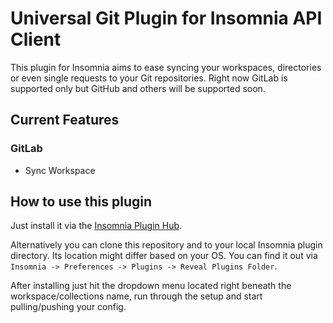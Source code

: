# Universal Git Plugin for Insomnia API Client

This plugin for Insomnia aims to ease syncing your workspaces, directories or even single requests to your Git repositories. Right now GitLab is supported only but GitHub and others will be supported soon.

## Current Features
### GitLab
*   Sync Workspace

## How to use this plugin

Just install it via the [Insomnia Plugin Hub](https://insomnia.rest/plugins).

Alternatively you can clone this repository and to your local Insomnia plugin directory. Its location might differ based on your OS. You can find it out via `Insomnia -> Preferences -> Plugins -> Reveal Plugins Folder`.

After installing just hit the dropdown menu located right beneath the workspace/collections name, run through the setup and start pulling/pushing your config.
